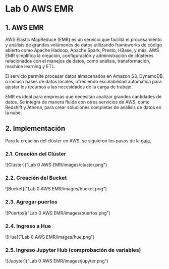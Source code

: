 # Lab 0 AWS EMR

## 1. AWS EMR
AWS Elastic MapReduce (EMR) es un servicio que facilita el procesamiento y análisis de grandes volúmenes de datos utilizando frameworks de código abierto como Apache Hadoop, Apache Spark, Presto, HBase, y más. AWS EMR simplifica la creación, configuración y administración de clústeres relacionados con el manejos de datos, como análisis, transformación, machine learning y ETL.

El servicio permite procesar datos almacenados en Amazon S3, DynamoDB, o incluso bases de datos locales, ofreciendo escalabilidad automática para ajustar los recursos a las necesidades de la carga de trabajo.

EMR es ideal para empresas que necesitan analizar grandes cantidades de datos. Se integra de manera fluida con otros servicios de AWS, como Redshift y Athena, para crear soluciones completas de análisis de datos en la nube.

## 2. Implementación

Para la creación del clúster en AWS, se siguieron los pasos de la [guía.](https://github.com/st0263eafit/st0263-242/tree/main/bigdata/00-lab-aws-emr)

### 2.1. Creación del Clúster
![Clúster]("Lab 0 AWS EMR/images/cluster.png")

### 2.2. Creación del Bucket
![Bucket]("Lab 0 AWS EMR/images/bucket.png")

### 2.3. Agregar puertos
![Puertos]("Lab 0 AWS EMR/images/puertos.png")

### 2.4. Ingreso a Hue
![Hue]("Lab 0 AWS EMR/images/hue.png")

### 2.5. Ingreso Jupyter Hub (comprobación de variables)
![Jupyter]("Lab 0 AWS EMR/images/jupyter.png")